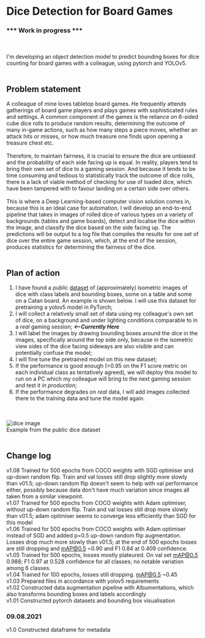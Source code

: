 # Dice Detection for Board Games

### *** Work in progress ***
<br/><br/>
I'm developing an object detection model to predict bounding boxes for dice counting for board games with a colleague, using pytorch and YOLOv5. 
<br/><br/>
## Problem statement
A colleague of mine loves tabletop board games. He frequently attends gatherings of board game players and plays games with sophisticated rules and settings. A common component of the games is the reliance on 6-sided cube dice rolls to produce random results, determining the outcome of many in-game actions, such as how many steps a piece moves, whether an attack hits or misses, or how much treasure one finds upon opening a treasure chest etc. <br/><br/>
Therefore, to maintain fairness, it is crucial to ensure the dice are unbiased and the probability of each side facing up is equal. In reality, players tend to bring their own set of dice to a gaming session. And because it tends to be time consuming and tedious to statistically track the outcome of dice rolls, there is a lack of viable method of checking for use of loaded dice, which have been tampered with to favour landing on a certain side over others. <br/><br/>
This is where a Deep Learning-based computer vision solution comes in, because this is an ideal case for automation. I will develop an end-to-end pipeline that takes in images of rolled dice of various types on a variety of backgrounds (tables and game boards), detect and localise the dice within the image, and classify the dice based on the side facing up. The predictions will be output to a log file that compiles the results for one set of dice over the entire game session, which, at the end of the session, produces statistics for determining the fairness of the dice. <br/><br/>
## Plan of action
1) I have found a public [dataset](https://public.roboflow.com/object-detection/dice/) of (approximately) isometric images of dice with class labels and bounding boxes, some on a table and some on a Catan board. An example is shown below. I will use this dataset for pretraining a yolov5 model in PyTorch;
2) I will collect a relatively small set of data using my colleague's own set of dice, on a background and under lighting conditions comparable to in a *real* gaming session;    ***<--Currently Here***
3) I will label the images by drawing bounding boxes around the dice in the images, specifically around the top side only, because in the isometric view sides of the dice facing sideways are also visible and can potentially confuse the model;
4) I will fine tune the pretrained model on this new dataset;
5) If the performance is good enough (>0.95 on the F1 score metric on each individual class as tentatively agreed), we will deploy this model to run on a PC which my colleague will bring to the next gaming session and test it *in production*;
6) If the performance degrades on *real* data, I will add images collected there to the training data and tune the model again.

<br/><br/>
![dice image](https://i.imgur.com/ItN4AEk.png)<br/>
Example from the public dice dataset<br/>
<br/>
## Change log
v1.08 Trained for 500 epochs from COCO weights with SGD optimiser and up-down random flip. Train and val losses still drop slightly more slowly than v01.5; up-down random flip doesn't seem to help with val performance either, possibly because data don't have much variation since images all taken from a similar viewpoint.<br/>
v1.07 Trained for 500 epochs from COCO weights with Adam optimiser, without up-down random flip. Train and val losses still drop more slowly than v01.5; adam optimiser seems to converge less efficiently than SGD for this model<br/>
v1.06 Trained for 500 epochs from COCO weights with Adam optimiser instead of SGD and added p=0.5 up-down random flip augmentation. Losses drop much more slowly than v01.5; at the end of 500 epochs losses are still dropping and mAP@0.5 ~0.90 and F1 0.84 at 0.409 confidence.<br/>
v1.05 Trained for 500 epochs, losses mostly plateured. On val set mAP@0.5 0.988; F1 0.97 at 0.528 confidence for all classes; no notable variation among 6 classes.<br/>
v1.04 Trained for 100 epochs, losses still dropping. mAP@0.5 ~0.45<br/>
v1.03 Prepared files in accordance with yolov5 requirements<br/>
v1.02 Constructed data augmentation pipeline with Albumentations, which also transforms bounding boxes and labels accordingly<br/>
v1.01 Constructed pytorch datasets and bounding box visualisation<br/>
### 09.08.2021
v1.0 Constructed dataframe for metadata<br/>
